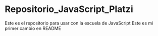 # Repositorio_JavaScript_Platzi
Este es el repositorio para usar con la escuela de JavaScript
Este es mi primer cambio en README